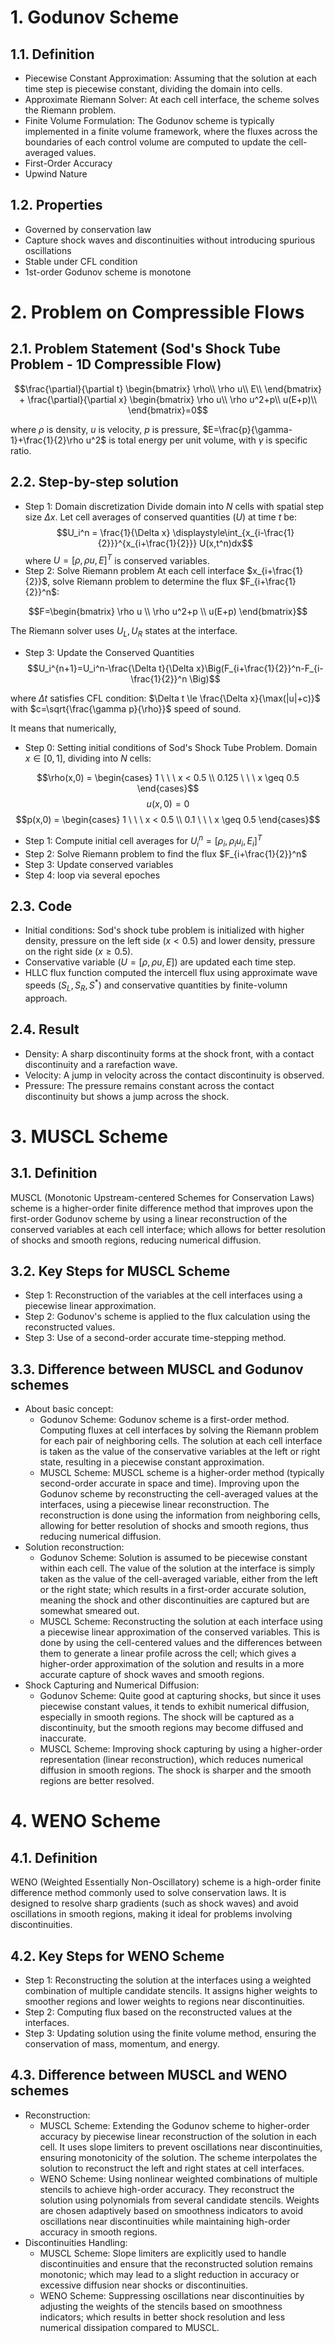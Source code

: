 # 1. Godunov Scheme
## 1.1. Definition
- Piecewise Constant Approximation: Assuming that the solution at each time step is piecewise constant, dividing the domain into cells.
- Approximate Riemann Solver: At each cell interface, the scheme solves the Riemann problem.
- Finite Volume Formulation: The Godunov scheme is typically implemented in a finite volume framework, where the fluxes across the boundaries of each control volume are computed to update the cell-averaged values.
- First-Order Accuracy
- Upwind Nature
## 1.2. Properties
- Governed by conservation law
- Capture shock waves and discontinuities without introducing spurious oscillations
- Stable under CFL condition
- 1st-order Godunov scheme is monotone

# 2. Problem on Compressible Flows
## 2.1. Problem Statement (Sod's Shock Tube Problem - 1D Compressible Flow)
$$\frac{\partial}{\partial t} \begin{bmatrix} \rho\\
\rho u\\
E\\
\end{bmatrix} + \frac{\partial}{\partial x} \begin{bmatrix} \rho u\\
\rho u^2+p\\
u(E+p)\\
\end{bmatrix}=0$$

where $\rho$ is density, $u$ is velocity, $p$ is pressure, $E=\frac{p}{\gamma-1}+\frac{1}{2}\rho u^2$ is total energy per unit volume, with $\gamma$ is specific ratio.
## 2.2. Step-by-step solution
* Step 1: Domain discretization
Divide domain into $N$ cells with spatial step size $\Delta x$. Let cell averages of conserved quantities $(U)$ at time $t$ be:
$$U_i^n = \frac{1}{\Delta x} \displaystyle\int_{x_{i-\frac{1}{2}}}^{x_{i+\frac{1}{2}}} U(x,t^n)dx$$ where $U=[\rho, \rho u, E]^T$ is conserved variables. 
* Step 2: Solve Riemann problem
At each cell interface $x_{i+\frac{1}{2}}$, solve Riemann problem to determine the flux $F_{i+\frac{1}{2}}^n$:

$$F=\begin{bmatrix} \rho u \\
                  \rho u^2+p \\
                  u(E+p) \end{bmatrix}$$

The Riemann solver uses $U_L, U_R$ states at the interface.
* Step 3: Update the Conserved Quantities
$$U_i^{n+1}=U_i^n-\frac{\Delta t}{\Delta x}\Big(F_{i+\frac{1}{2}}^n-F_{i-\frac{1}{2}}^n \Big)$$

where $\Delta t$ satisfies CFL condition: $\Delta t \le \frac{\Delta x}{\max(|u|+c)}$ with $c=\sqrt{\frac{\gamma p}{\rho}}$ speed of sound. 

It means that numerically,
* Step 0: Setting initial conditions of Sod's Shock Tube Problem. Domain $x \in [0,1]$, dividing into $N$ cells:

$$\rho(x,0) = \begin{cases} 1 \ \ \ x < 0.5 \\
                          0.125 \ \ \ x \geq 0.5
\end{cases}$$
$$u(x,0) = 0$$
$$p(x,0) = \begin{cases} 1 \ \ \ x < 0.5 \\
                        0.1 \ \ \ x \geq 0.5
\end{cases}$$

* Step 1: Compute initial cell averages for $U_i^n=[\rho_i, \rho_i u_i, E_i]^T$
* Step 2: Solve Riemann problem to find the flux $F_{i+\frac{1}{2}}^n$
* Step 3: Update conserved variables
* Step 4: loop via several epoches
## 2.3. Code
- Initial conditions: Sod's shock tube problem is initialized with higher density, pressure on the left side $(x<0.5)$ and lower density, pressure on the right side $(x \ge 0.5)$.
- Conservative variable $(U=[\rho, \rho u, E])$ are updated each time step.
- HLLC flux function computed the intercell flux using approximate wave speeds $(S_L, S_R, S^*)$ and conservative quantities by finite-volumn approach.
## 2.4. Result
- Density: A sharp discontinuity forms at the shock front, with a contact discontinuity and a rarefaction wave.
- Velocity: A jump in velocity across the contact discontinuity is observed.
- Pressure: The pressure remains constant across the contact discontinuity but shows a jump across the shock.

# 3. MUSCL Scheme
## 3.1. Definition
MUSCL (Monotonic Upstream-centered Schemes for Conservation Laws) scheme is a higher-order finite difference method that improves upon the first-order Godunov scheme by using a linear reconstruction of the conserved variables at each cell interface; which allows for better resolution of shocks and smooth regions, reducing numerical diffusion.
## 3.2. Key Steps for MUSCL Scheme
* Step 1: Reconstruction of the variables at the cell interfaces using a piecewise linear approximation.
* Step 2: Godunov's scheme is applied to the flux calculation using the reconstructed values.
* Step 3: Use of a second-order accurate time-stepping method.
## 3.3. Difference between MUSCL and Godunov schemes
* About basic concept:
  - Godunov Scheme: Godunov scheme is a first-order method. Computing fluxes at cell interfaces by solving the Riemann problem for each pair of neighboring cells. The solution at each cell interface is taken as the value of the conservative variables at the left or right state, resulting in a piecewise constant approximation.
  - MUSCL Scheme: MUSCL scheme is a higher-order method (typically second-order accurate in space and time). Improving upon the Godunov scheme by reconstructing the cell-averaged values at the interfaces, using a piecewise linear reconstruction. The reconstruction is done using the information from neighboring cells, allowing for better resolution of shocks and smooth regions, thus reducing numerical diffusion.
* Solution reconstruction:
  - Godunov Scheme: Solution is assumed to be piecewise constant within each cell. The value of the solution at the interface is simply taken as the value of the cell-averaged variable, either from the left or the right state; which results in a first-order accurate solution, meaning the shock and other discontinuities are captured but are somewhat smeared out.
  - MUSCL Scheme: Reconstructing the solution at each interface using a piecewise linear approximation of the conserved variables. This is done by using the cell-centered values and the differences between them to generate a linear profile across the cell; which gives a higher-order approximation of the solution and results in a more accurate capture of shock waves and smooth regions.
* Shock Capturing and Numerical Diffusion:
  - Godunov Scheme: Quite good at capturing shocks, but since it uses piecewise constant values, it tends to exhibit numerical diffusion, especially in smooth regions. The shock will be captured as a discontinuity, but the smooth regions may become diffused and inaccurate.
  - MUSCL Scheme: Improving shock capturing by using a higher-order representation (linear reconstruction), which reduces numerical diffusion in smooth regions. The shock is sharper and the smooth regions are better resolved.

# 4. WENO Scheme
## 4.1. Definition
WENO (Weighted Essentially Non-Oscillatory) scheme is a high-order finite difference method commonly used to solve conservation laws. It is designed to resolve sharp gradients (such as shock waves) and avoid oscillations in smooth regions, making it ideal for problems involving discontinuities.
## 4.2. Key Steps for WENO Scheme
* Step 1: Reconstructing the solution at the interfaces using a weighted combination of multiple candidate stencils. It assigns higher weights to smoother regions and lower weights to regions near discontinuities.
* Step 2: Computing flux based on the reconstructed values at the interfaces.
* Step 3: Updating solution using the finite volume method, ensuring the conservation of mass, momentum, and energy.
## 4.3. Difference between MUSCL and WENO schemes
* Reconstruction:
  - MUSCL Scheme: Extending the Godunov scheme to higher-order accuracy by piecewise linear reconstruction of the solution in each cell. It uses slope limiters to prevent oscillations near discontinuities, ensuring monotonicity of the solution. The scheme interpolates the solution to reconstruct the left and right states at cell interfaces.
  - WENO Scheme: Using nonlinear weighted combinations of multiple stencils to achieve high-order accuracy. They reconstruct the solution using polynomials from several candidate stencils. Weights are chosen adaptively based on smoothness indicators to avoid oscillations near discontinuities while maintaining high-order accuracy in smooth regions.
* Discontinuities Handling:
  - MUSCL Scheme: Slope limiters are explicitly used to handle discontinuities and ensure that the reconstructed solution remains monotonic; which may lead to a slight reduction in accuracy or excessive diffusion near shocks or discontinuities.
  - WENO Scheme: Suppressing oscillations near discontinuities by adjusting the weights of the stencils based on smoothness indicators; which results in better shock resolution and less numerical dissipation compared to MUSCL.
